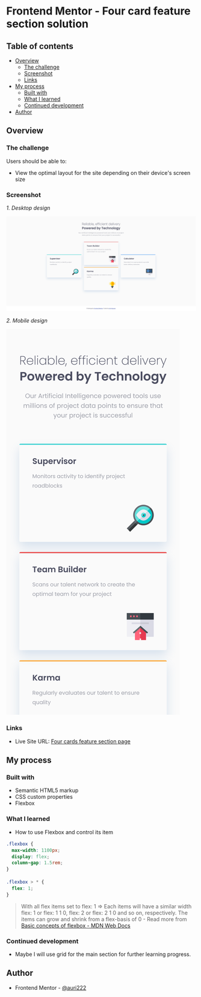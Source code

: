 # Frontend Mentor - Four card feature section solution

## Table of contents

- [Overview](#overview)
  - [The challenge](#the-challenge)
  - [Screenshot](#screenshot)
  - [Links](#links)
- [My process](#my-process)
  - [Built with](#built-with)
  - [What I learned](#what-i-learned)
  - [Continued development](#continued-development)
- [Author](#author)


## Overview

### The challenge

Users should be able to:

- View the optimal layout for the site depending on their device's screen size

### Screenshot

_1. Desktop design_

![](./assets/images/Four_cards_desktop_view.png)

_2. Mobile design_

![](./assets/images/Four_cards_mobile_view.png)

### Links

<!-- - Solution URL: [Add solution URL here](https://your-solution-url.com) -->
- Live Site URL: [Four cards feature section page](https://auri222.github.io/Four-cards-feature-section-with-HTML-CSS/)

## My process

### Built with

- Semantic HTML5 markup
- CSS custom properties
- Flexbox

### What I learned

- How to use Flexbox and control its item

```css
.flexbox {
  max-width: 1100px;
  display: flex;
  column-gap: 1.5rem;
}

.flexbox > * {
  flex: 1;
}
```
> With all flex items set to flex: 1 => Each items will have a similar width 
> flex: 1 or flex: 1 1 0, flex: 2 or flex: 2 1 0 and so on, respectively. The items can grow and shrink from a flex-basis of 0 - Read more from [Basic concepts of flexbox - MDN Web Docs](https://developer.mozilla.org/en-US/docs/Web/CSS/CSS_flexible_box_layout/Basic_concepts_of_flexbox#multi-line_flex_containers_with_flex-wrap)

### Continued development

- Maybe I will use grid for the main section for further learning progress.

## Author

- Frontend Mentor - [@auri222](https://www.frontendmentor.io/profile/auri222)